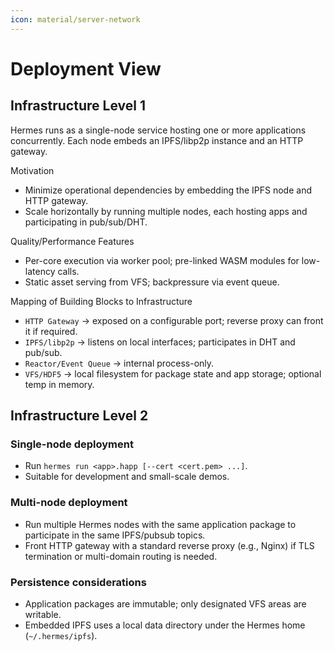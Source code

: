 ```yaml
---
icon: material/server-network
---
```


# Deployment View

<!-- See: https://docs.arc42.org/section-7/ -->

## Infrastructure Level 1

Hermes runs as a single-node service hosting one or more applications concurrently. Each node embeds an IPFS/libp2p instance and an HTTP gateway.

Motivation
- Minimize operational dependencies by embedding the IPFS node and HTTP gateway.
- Scale horizontally by running multiple nodes, each hosting apps and participating in pub/sub/DHT.

Quality/Performance Features
- Per-core execution via worker pool; pre-linked WASM modules for low-latency calls.
- Static asset serving from VFS; backpressure via event queue.

Mapping of Building Blocks to Infrastructure
- `HTTP Gateway` → exposed on a configurable port; reverse proxy can front it if required.
- `IPFS/libp2p` → listens on local interfaces; participates in DHT and pub/sub.
- `Reactor/Event Queue` → internal process-only.
- `VFS/HDF5` → local filesystem for package state and app storage; optional temp in memory.

## Infrastructure Level 2

### Single-node deployment
- Run `hermes run <app>.happ [--cert <cert.pem> ...]`.
- Suitable for development and small-scale demos.

### Multi-node deployment
- Run multiple Hermes nodes with the same application package to participate in the same IPFS/pubsub topics.
- Front HTTP gateway with a standard reverse proxy (e.g., Nginx) if TLS termination or multi-domain routing is needed.

### Persistence considerations
- Application packages are immutable; only designated VFS areas are writable.
- Embedded IPFS uses a local data directory under the Hermes home (`~/.hermes/ipfs`).
